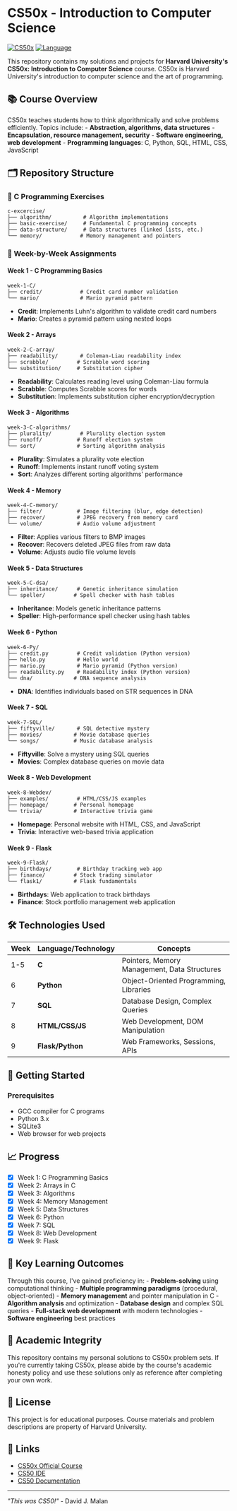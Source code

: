 # CS50x - Introduction to Computer Science

[![CS50x](https://img.shields.io/badge/CS50x-Harvard-crimson)](https://cs50.harvard.edu/x/) [![Language](https://img.shields.io/badge/Languages-C%20%7C%20Python%20%7C%20SQL%20%7C%20HTML%20%7C%20CSS%20%7C%20JavaScript-blue)](https://github.com/ric/cs50x)

This repository contains my solutions and projects for **Harvard University's CS50x: Introduction to Computer Science** course. CS50x is Harvard University's introduction to computer science and the art of programming.

## 📚 Course Overview

CS50x teaches students how to think algorithmically and solve problems efficiently. Topics include: - **Abstraction, algorithms, data structures** - **Encapsulation, resource management, security** - **Software engineering, web development** - **Programming languages**: C, Python, SQL, HTML, CSS, JavaScript

## 🗂️ Repository Structure

### 📁 C Programming Exercises

```         
c-excercise/
├── algorithm/          # Algorithm implementations
├── basic-exercise/     # Fundamental C programming concepts
├── data-structure/     # Data structures (linked lists, etc.)
└── memory/            # Memory management and pointers
```

### 📁 Week-by-Week Assignments

#### Week 1 - C Programming Basics

```         
week-1-C/
├── credit/            # Credit card number validation
└── mario/             # Mario pyramid pattern
```

-   **Credit**: Implements Luhn's algorithm to validate credit card numbers
-   **Mario**: Creates a pyramid pattern using nested loops

#### Week 2 - Arrays

```         
week-2-C-array/
├── readability/       # Coleman-Liau readability index
├── scrabble/         # Scrabble word scoring
└── substitution/     # Substitution cipher
```

-   **Readability**: Calculates reading level using Coleman-Liau formula
-   **Scrabble**: Computes Scrabble scores for words
-   **Substitution**: Implements substitution cipher encryption/decryption

#### Week 3 - Algorithms

```         
week-3-C-algorithms/
├── plurality/         # Plurality election system
├── runoff/           # Runoff election system
└── sort/             # Sorting algorithm analysis
```

-   **Plurality**: Simulates a plurality vote election
-   **Runoff**: Implements instant runoff voting system
-   **Sort**: Analyzes different sorting algorithms' performance

#### Week 4 - Memory

```         
week-4-C-memory/
├── filter/           # Image filtering (blur, edge detection)
├── recover/          # JPEG recovery from memory card
└── volume/           # Audio volume adjustment
```

-   **Filter**: Applies various filters to BMP images
-   **Recover**: Recovers deleted JPEG files from raw data
-   **Volume**: Adjusts audio file volume levels

#### Week 5 - Data Structures

```         
week-5-C-dsa/
├── inheritance/      # Genetic inheritance simulation
└── speller/         # Spell checker with hash tables
```

-   **Inheritance**: Models genetic inheritance patterns
-   **Speller**: High-performance spell checker using hash tables

#### Week 6 - Python

```         
week-6-Py/
├── credit.py         # Credit validation (Python version)
├── hello.py          # Hello world
├── mario.py          # Mario pyramid (Python version)
├── readability.py    # Readability index (Python version)
└── dna/             # DNA sequence analysis
```

-   **DNA**: Identifies individuals based on STR sequences in DNA

#### Week 7 - SQL

```         
week-7-SQL/
├── fiftyville/       # SQL detective mystery
├── movies/          # Movie database queries
└── songs/           # Music database analysis
```

-   **Fiftyville**: Solve a mystery using SQL queries
-   **Movies**: Complex database queries on movie data

#### Week 8 - Web Development

```         
week-8-Webdev/
├── examples/         # HTML/CSS/JS examples
├── homepage/        # Personal homepage
└── trivia/          # Interactive trivia game
```

-   **Homepage**: Personal website with HTML, CSS, and JavaScript
-   **Trivia**: Interactive web-based trivia application

#### Week 9 - Flask

```         
week-9-Flask/
├── birthdays/        # Birthday tracking web app
├── finance/         # Stock trading simulator
└── flask1/          # Flask fundamentals
```

-   **Birthdays**: Web application to track birthdays
-   **Finance**: Stock portfolio management web application

## 🛠️ Technologies Used

| Week | Language/Technology | Concepts                                     |
|------|---------------------|----------------------------------------------|
| 1-5  | **C**               | Pointers, Memory Management, Data Structures |
| 6    | **Python**          | Object-Oriented Programming, Libraries       |
| 7    | **SQL**             | Database Design, Complex Queries             |
| 8    | **HTML/CSS/JS**     | Web Development, DOM Manipulation            |
| 9    | **Flask/Python**    | Web Frameworks, Sessions, APIs               |

## 🚀 Getting Started

### Prerequisites

-   GCC compiler for C programs
-   Python 3.x
-   SQLite3
-   Web browser for web projects

## 📈 Progress

-   [x] Week 1: C Programming Basics
-   [x] Week 2: Arrays in C
-   [x] Week 3: Algorithms
-   [x] Week 4: Memory Management
-   [x] Week 5: Data Structures
-   [x] Week 6: Python
-   [x] Week 7: SQL
-   [x] Week 8: Web Development
-   [x] Week 9: Flask

## 🎯 Key Learning Outcomes

Through this course, I've gained proficiency in: - **Problem-solving** using computational thinking - **Multiple programming paradigms** (procedural, object-oriented) - **Memory management** and pointer manipulation in C - **Algorithm analysis** and optimization - **Database design** and complex SQL queries - **Full-stack web development** with modern technologies - **Software engineering** best practices

## 📝 Academic Integrity

This repository contains my personal solutions to CS50x problem sets. If you're currently taking CS50x, please abide by the course's academic honesty policy and use these solutions only as reference after completing your own work.

## 📜 License

This project is for educational purposes. Course materials and problem descriptions are property of Harvard University.

## 🔗 Links

-   [CS50x Official Course](https://cs50.harvard.edu/x/)
-   [CS50 IDE](https://ide.cs50.io/)
-   [CS50 Documentation](https://cs50.readthedocs.io/)

------------------------------------------------------------------------

*"This was CS50!"* - David J. Malan
